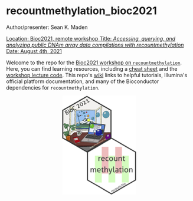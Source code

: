 # recountmethylation_bioc2021

Author/presenter: Sean K. Maden

[Location: Bioc2021, remote workshop
Title: *Accessing, querying, and analyzing public DNAm array data compilations with recountmethylation*
Date: August 4th, 2021](https://bioc2021.bioconductor.org/posts/paper106/)

Welcome to the repo for the [Bioc2021 workshop on `recountmethylation`](https://bioc2021.bioconductor.org/posts/paper106/). Here, you can find learning resources, including a [cheat sheet](https://github.com/metamaden/recountmethylation_bioc2021/tree/main/cheetsheet) and the [workshop lecture code](https://github.com/metamaden/recountmethylation_bioc2021/tree/main/workshop_code). This repo's [wiki](https://github.com/metamaden/recountmethylation_bioc2021/wiki) links to helpful tutorials, Illumina's official platform documentation, and many of the Bioconductor dependencies for `recountmethylation`.

<p style="text-align:center;"><img src="https://github.com/metamaden/recountmethylation_bioc2021/blob/main/images/bioc2021-recountmethylation-hexstickers.jpg" alt="recountmethylation hexsticker" class="center" width="200"/></p>
